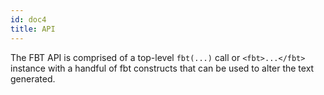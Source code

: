 ```yaml
---
id: doc4
title: API
---
```


The FBT API is comprised of a top-level `fbt(...)` call or `<fbt>...</fbt>` instance with a handful of fbt constructs that can be used to alter the text generated.
